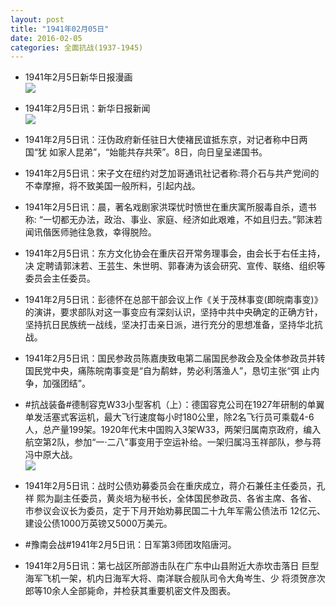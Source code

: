 ```yaml
---
layout: post
title: "1941年02月05日"
date: 2016-02-05
categories: 全面抗战(1937-1945)
---
```


<meta name="referrer" content="no-referrer" />

- 1941年2月5日新华日报漫画 <br/><img src="https://ww4.sinaimg.cn/large/aca367d8jw1f0outzo3l8j20d70bugmo.jpg" />

- 1941年2月5日讯：新华日报新闻 <br/><img src="https://ww4.sinaimg.cn/large/aca367d8jw1f0ot3fge31j20ea0gstac.jpg" />

- 1941年2月5日讯：汪伪政府新任驻日大使褚民谊抵东京，对记者称中日两国“犹 如家人昆弟”，“始能共存共荣”。8日，向日皇呈递国书。 

- 1941年2月5日讯：宋子文在纽约对芝加哥通讯社记者称:蒋介石与共产党间的 不幸摩擦，将不致美国一般所料，引起内战。 

- 1941年2月5日讯：晨，著名戏剧家洪琛忧时愤世在重庆寓所服毒自杀，遗书称: “一切都无办法，政治、事业、家庭、经济如此艰难，不如且归去。”郭沫若 闻讯偕医师驰往急救，幸得脱险。 

- 1941年2月5日讯：东方文化协会在重庆召开常务理事会，由会长于右任主持，决 定聘请郭沫若、王芸生、朱世明、郭春涛为该会研究、宣传、联络、组织等 委员会主任委员。 

- 1941年2月5日讯：彭德怀在总部干部会议上作《关于茂林事变(即皖南事变)》的演讲，要求部队对这一事变应有深刻认识，坚持中共中央确定的正确方针，坚持抗日民族统一战线，坚决打击亲日派，进行充分的思想准备，坚持华北抗战。 

- 1941年2月5日讯：国民参政员陈嘉庚致电第二届国民参政会及全体参政员并转 国民党中央，痛陈皖南事变是“自为鹬蚌，势必利落渔人”，恳切主张“弭 止内争，加强团结”。 

- #抗战装备#德制容克W33小型客机（上）：德国容克公司在1927年研制的单翼单发活塞式客运机，最大飞行速度每小时180公里，除2名飞行员可乘载4-6人，总产量199架。1920年代末中国购入3架W33，两架归属南京政府，编入航空第2队，参加“一·二八”事变用于空运补给。一架归属冯玉祥部队，参与蒋冯中原大战。 <br/><img src="https://ww3.sinaimg.cn/large/aca367d8jw1f0o89wfjbqj20lb0legrz.jpg" />

- 1941年2月5日讯：战时公债劝募委员会在重庆成立，蒋介石兼任主任委员，孔祥 熙为副主任委员，黄炎培为秘书长，全体国民参政员、各省主席、各省、 市参议会议长为委员，定于下月开始劝募民国二十九年军需公债法币 12亿元、建设公债1000万英镑又5000万美元。 

- #豫南会战#1941年2月5日讯：日军第3师团攻陷唐河。 

- 1941年2月5日讯：第七战区所部游击队在广东中山县附近大赤坎击落日 巨型海军飞机一架，机内日海军大将、南洋联合舰队司令大角岑生、少 将须贺彦次郎等10余人全部毙命，并检获其重要机密文件及图表。 

